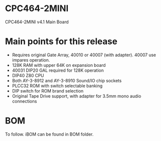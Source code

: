 # CPC464-2MINI

CPC464-2MINI v4.1 Main Board

# Main points for this release

* Requires original Gate Array, 40010 or 40007 (with adapter). 40007 use impares operation.
* 128K RAM with upper 64K on expansion board
* 40031 DIP20 GAL required for 128K operation
* DIP40 Z80 CPU
* Both AY-3-8912 and AY-3-8910 Sound/IO chip sockets
* PLCC32 ROM with switch selectable banking
* DIP switch for ROM brand selection
* Original Tape Drive support, with adapter for 3.5mm mono audio connections

# BOM

To follow. iBOM can be found in BOM folder.
